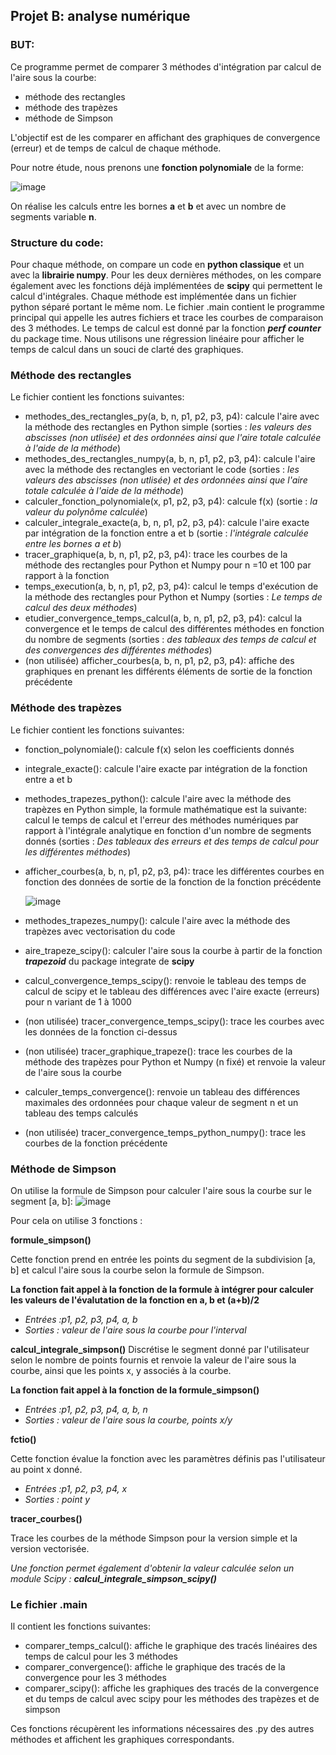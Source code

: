 ## Projet B: analyse numérique

### BUT:
Ce programme permet de comparer 3 méthodes d'intégration par calcul de l'aire sous la courbe:
- méthode des rectangles
- méthode des trapèzes
- méthode de Simpson

L'objectif est de les comparer en affichant des graphiques de convergence (erreur) et de temps de calcul de chaque méthode.

Pour notre étude, nous prenons une **fonction polynomiale** de la forme:

  ![image](https://github.com/AdrienHuyghebaert/projet_integration_numerique/assets/169942081/654b8fee-6655-4ea6-982c-0fd8e81a14a9)

On réalise les calculs entre les bornes **a** et **b** et avec un nombre de segments variable **n**. 

### Structure du code:

Pour chaque méthode, on compare un code en **python classique** et un avec la **librairie numpy**. Pour les deux dernières méthodes, on les compare également avec les fonctions déjà implémentées de **scipy** qui permettent le calcul d'intégrales. 
Chaque méthode est implémentée dans un fichier python séparé portant le même nom.
Le fichier .main contient le programme principal qui appelle les autres fichiers et trace les courbes de comparaison des 3 méthodes. 
Le temps de calcul est donné par la fonction ***perf counter*** du package time. Nous utilisons une régression linéaire pour afficher le temps de calcul dans un souci de clarté des graphiques.

### Méthode des rectangles

Le fichier contient les fonctions suivantes:

- methodes_des_rectangles_py(a, b, n, p1, p2, p3, p4): calcule l'aire avec la méthode des rectangles en Python simple (sorties : *les valeurs des abscisses (non utlisée) et des ordonnées ainsi que l'aire totale calculée à l'aide de la méthode*)
- methodes_des_rectangles_numpy(a, b, n, p1, p2, p3, p4): calcule l'aire avec la méthode des rectangles en vectoriant le code (sorties : *les valeurs des abscisses (non utlisée) et des ordonnées ainsi que l'aire totale calculée à l'aide de la méthode*)
- calculer_fonction_polynomiale(x, p1, p2, p3, p4): calcule f(x) (sortie : *la valeur du polynôme calculée*)
- calculer_integrale_exacte(a, b, n, p1, p2, p3, p4): calcule l'aire exacte par intégration de la fonction entre a et b (sortie : *l'intégrale calculée entre les bornes a et b*)
- tracer_graphique(a, b, n, p1, p2, p3, p4): trace les courbes de la méthode des rectangles pour Python et Numpy pour n =10 et 100 par rapport à la fonction
- temps_execution(a, b, n, p1, p2, p3, p4): calcul le temps d'exécution de la méthode des rectangles pour Python et Numpy (sorties : *Le temps de calcul des deux méthodes*)
- etudier_convergence_temps_calcul(a, b, n, p1, p2, p3, p4): calcul la convergence et le temps de calcul des différentes méthodes en fonction du nombre de segments (sorties : *des tableaux des temps de calcul et des convergences des différentes méthodes*)
- (non utilisée) afficher_courbes(a, b, n, p1, p2, p3, p4): affiche des graphiques en prenant les différents éléments de sortie de la fonction précédente

### Méthode des trapèzes

Le fichier contient les fonctions suivantes:

- fonction_polynomiale(): calcule f(x) selon les coefficients donnés
- integrale_exacte(): calcule l'aire exacte par intégration de la fonction entre a et b
- methodes_trapezes_python(): calcule l'aire avec la méthode des trapèzes en Python simple, la formule mathématique est la suivante: calcul le temps de calcul et l'erreur des méthodes numériques par rapport à l'intégrale analytique en fonction d'un nombre de segments donnés (sorties : *Des tableaux des erreurs et des temps de calcul pour les différentes méthodes*)
- afficher_courbes(a, b, n, p1, p2, p3, p4): trace les différentes courbes en fonction des données de sortie de la fonction de la fonction précédente
  
  ![image](https://github.com/AdrienHuyghebaert/projet_integration_numerique/assets/169942081/9cd38ec2-e26c-47b5-85b7-38b39f7c7732)

- methodes_trapezes_numpy(): calcule l'aire avec la méthode des trapèzes avec vectorisation du code 
- aire_trapeze_scipy(): calculer l'aire sous la courbe à partir de la fonction ***trapezoid*** du package integrate de **scipy**
- calcul_convergence_temps_scipy(): renvoie le tableau des temps de calcul de scipy et le tableau des différences avec l'aire exacte (erreurs) pour n variant de 1 à 1000
- (non utilisée) tracer_convergence_temps_scipy(): trace les courbes avec les données de la fonction ci-dessus
- (non utilisée) tracer_graphique_trapeze(): trace les courbes de la méthode des trapèzes pour Python et Numpy (n fixé) et renvoie la valeur de l'aire sous la courbe 
- calculer_temps_convergence(): renvoie un tableau des différences maximales des ordonnées pour chaque valeur de segment n et un tableau des temps calculés
- (non utilisée) tracer_convergence_temps_python_numpy(): trace les courbes de la fonction précédente

  

### Méthode de Simpson

On utilise la formule de Simpson pour calculer l'aire sous la courbe sur le segment [a, b]: 
![image](https://github.com/AdrienHuyghebaert/projet_integration_numerique/assets/169941933/09cd9718-b0d8-421d-a769-b6a9c3b6d471)

Pour cela on utilise 3 fonctions : 

**formule_simpson()**

Cette fonction prend en entrée les points du segment de la subdivision [a, b] et calcul l'aire sous la courbe selon la formule de Simpson. 

**La fonction fait appel à la fonction de la formule à intégrer pour calculer les valeurs de l'évalutation de la fonction en a, b et (a+b)/2**

- *Entrées :p1, p2, p3, p4, a, b*
- *Sorties : valeur de l'aire sous la courbe pour l'interval*

**calcul_integrale_simpson()**
Discrétise le segment donné par l'utilisateur selon le nombre de points fournis et renvoie la valeur de l'aire sous la courbe, ainsi que les points x, y associés à la courbe.

**La fonction fait appel à la fonction de la formule_simpson()**

- *Entrées :p1, p2, p3, p4, a, b, n*
- *Sorties : valeur de l'aire sous la courbe, points x/y*

**fctio()**

Cette fonction évalue la fonction avec les paramètres définis pas l'utilisateur au point x donné. 

- *Entrées :p1, p2, p3, p4, x*
- *Sorties : point y*

**tracer_courbes()**

Trace les courbes de la méthode Simpson pour la version simple et la version vectorisée. 

*Une fonction permet également d'obtenir la valeur calculée selon un module Scipy : **calcul_integrale_simpson_scipy()***

### Le fichier .main

Il contient les fonctions suivantes:

- comparer_temps_calcul(): affiche le graphique des tracés linéaires des temps de calcul pour les 3 méthodes
- comparer_convergence(): affiche le graphique des tracés de la convergence pour les 3 méthodes
- comparer_scipy(): affiche les graphiques des tracés de la convergence et du temps de calcul avec scipy pour les méthodes des trapèzes et de simpson

Ces fonctions récupèrent les informations nécessaires des .py des autres méthodes et affichent les graphiques correspondants.



